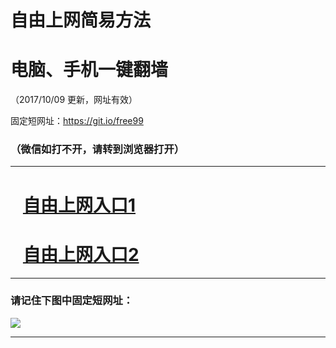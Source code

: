 ﻿# 自由上网简易方法

# 电脑、手机一键翻墙

（2017/10/09 更新，网址有效）

固定短网址：https://git.io/free99

### （微信如打不开，请转到浏览器打开）


***





# &nbsp;&nbsp; <a href="http://ft63071091.fwq-tz-1001.info/fwqtz01.html?t=100900123272 " target="_blank">自由上网入口1</a>
# &nbsp;&nbsp; <a href="http://ft159035735.fwq-tz-1002.info/fwqtz02.html?t=1009001801 " target="_blank">自由上网入口2</a>
***

### 请记住下图中固定短网址：

<img src="https://s3-us-west-2.amazonaws.com/fwq-1001/yjfq-20170905okok.png" /> 


***

